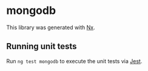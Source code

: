 # mongodb

This library was generated with [Nx](https://nx.dev).

## Running unit tests

Run `ng test mongodb` to execute the unit tests via [Jest](https://jestjs.io).
